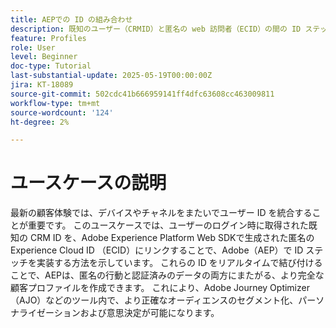 ```yaml
---
title: AEPでの ID の組み合わせ
description: 既知のユーザー（CRMID）と匿名の web 訪問者（ECID）の間の ID ステッチを確立し、Adobe Journey Optimizer（AJO）でリアルタイムのパーソナライゼーションと Offer Decisioning のための統合プロファイルを有効にします。
feature: Profiles
role: User
level: Beginner
doc-type: Tutorial
last-substantial-update: 2025-05-19T00:00:00Z
jira: KT-18089
source-git-commit: 502cdc41b666959141ff4dfc63608cc463009811
workflow-type: tm+mt
source-wordcount: '124'
ht-degree: 2%

---
```



# ユースケースの説明

最新の顧客体験では、デバイスやチャネルをまたいでユーザー ID を統合することが重要です。 このユースケースでは、ユーザーのログイン時に取得された既知の CRM ID を、Adobe Experience Platform Web SDKで生成された匿名のExperience Cloud ID （ECID）にリンクすることで、Adobe（AEP）で ID ステッチを実装する方法を示しています。 これらの ID をリアルタイムで結び付けることで、AEPは、匿名の行動と認証済みのデータの両方にまたがる、より完全な顧客プロファイルを作成できます。 これにより、Adobe Journey Optimizer（AJO）などのツール内で、より正確なオーディエンスのセグメント化、パーソナライゼーションおよび意思決定が可能になります。


